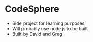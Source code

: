 CodeSphere
=========

- Side project for learning purposes
- Will probably use node.js to be built
- Built by David and Greg
